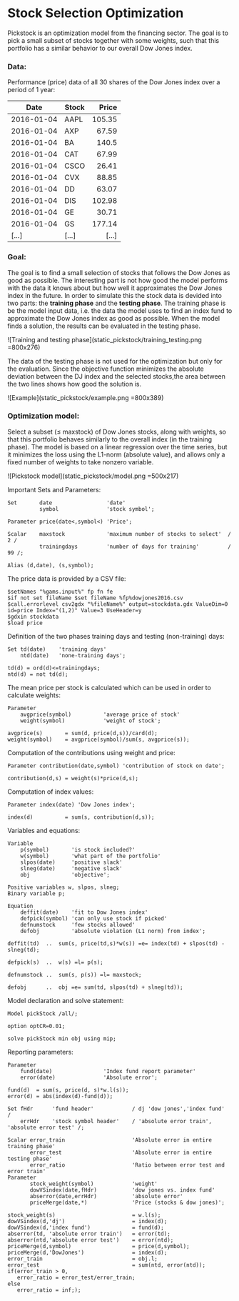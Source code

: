 # Stock Selection Optimization
Pickstock is an optimization model from the financing sector. The goal is to pick a small subset of stocks together with some weights, such that this portfolio has a similar behavior to our overall Dow Jones index.

### Data:
Performance (price) data of all 30 shares of the Dow Jones index over a period of 1 year:

| Date          | Stock         | Price   |
| ------------- | ------------- | -------:|
| 2016-01-04    | AAPL          | 105.35  |
| 2016-01-04    | AXP	        | 67.59   |
| 2016-01-04    | BA	        | 140.5   |
| 2016-01-04    | CAT	        |  67.99  |
| 2016-01-04    | CSCO          | 26.41   |
| 2016-01-04    | CVX	        |  88.85  |
| 2016-01-04    | DD	        |  63.07  |
| 2016-01-04    | DIS	        |  102.98 |
| 2016-01-04    | GE	        |  30.71  |
| 2016-01-04    | GS	        |  177.14 |
| [...]         | [...]         | [...]   |


### Goal:
The goal is to find a small selection of stocks that follows the Dow Jones as good as possible.
The interesting part is not how good the model performs with the data it knows about but how well it approximates the Dow Jones index in the future.
In order to simulate this the stock data is devided into two parts: the **training phase** and the **testing phase**.
The training phase is be the model input data, i.e. the data the model uses to find an index fund to approximate the Dow Jones index as good as possible.
When the model finds a solution, the results can be evaluated in the testing phase.

![Training and testing phase](static_pickstock/training_testing.png =800x276)

The data of the testing phase is not used for the optimization but only for the evaluation.
Since the objective function minimizes the absolute deviation between the DJ index and the selected stocks,the area between the two lines shows how good the solution is.

![Example](static_pickstock/example.png =800x389)

### Optimization model:
Select a subset (≤ maxstock) of Dow Jones stocks, along with weights, so that this portfolio behaves similarly to the overall index (in the training phase).
The model is based on a linear regression over the time series, but it minimizes the loss using the L1-norm (absolute value), and allows only a fixed number of weights to take nonzero variable.

![Pickstock model](static_pickstock/model.png =500x217)

Important Sets and Parameters:
```
Set       date                 'date'
          symbol               'stock symbol';

Parameter price(date<,symbol<) 'Price';

Scalar    maxstock             'maximum number of stocks to select'  /  2 /
          trainingdays         'number of days for training'         / 99 /;

Alias (d,date), (s,symbol);
```

The price data is provided by a CSV file:
```
$setNames "%gams.input%" fp fn fe
$if not set fileName $set fileName %fp%dowjones2016.csv
$call.errorlevel csv2gdx "%fileName%" output=stockdata.gdx ValueDim=0 id=price Index="(1,2)" Value=3 UseHeader=y
$gdxin stockdata
$load price
```


Definition of the two phases training days and testing (non-training) days:
```
Set td(date)    'training days'
    ntd(date)   'none-training days';

td(d) = ord(d)<=trainingdays;
ntd(d) = not td(d);
```

The mean price per stock is calculated which can be used in order to calculate weights:
```
Parameter
    avgprice(symbol)          'average price of stock'
    weight(symbol)            'weight of stock';

avgprice(s)       = sum(d, price(d,s))/card(d);
weight(symbol)    = avgprice(symbol)/sum(s, avgprice(s));
```

Computation of the contributions using weight and price:

```
Parameter contribution(date,symbol) 'contribution of stock on date';

contribution(d,s) = weight(s)*price(d,s);
```

Computation of index values:
```
Parameter index(date) 'Dow Jones index';

index(d)          = sum(s, contribution(d,s));
```

Variables and equations:
```GAMS
Variable
    p(symbol)       'is stock included?'
    w(symbol)       'what part of the portfolio'
    slpos(date)     'positive slack'
    slneg(date)     'negative slack'
    obj             'objective';

Positive variables w, slpos, slneg;
Binary variable p;

Equation
    deffit(date)    'fit to Dow Jones index'
    defpick(symbol) 'can only use stock if picked'
    defnumstock     'few stocks allowed'
    defobj          'absolute violation (L1 norm) from index';

deffit(td)  ..  sum(s, price(td,s)*w(s)) =e= index(td) + slpos(td) - slneg(td);

defpick(s)  ..  w(s) =l= p(s);

defnumstock ..  sum(s, p(s)) =l= maxstock;

defobj      ..  obj =e= sum(td, slpos(td) + slneg(td));
```

Model declaration and solve statement:
```
Model pickStock /all/;

option optCR=0.01;

solve pickStock min obj using mip;
```

Reporting parameters:
```
Parameter
    fund(date)                'Index fund report parameter'
    error(date)               'Absolute error';

fund(d)  = sum(s, price(d, s)*w.l(s));
error(d) = abs(index(d)-fund(d));

Set fHdr      'fund header'            / dj 'dow jones','index fund'  /
    errHdr    'stock symbol header'    / 'absolute error train', 'absolute error test' /;

Scalar error_train                     'Absolute error in entire training phase'
       error_test                      'Absolute error in entire testing phase'
       error_ratio                     'Ratio between error test and error train'
Parameter
       stock_weight(symbol)            'weight'
       dowVSindex(date,fHdr)           'dow jones vs. index fund'
       abserror(date,errHdr)           'absolute error'
       priceMerge(date,*)              'Price (stocks & dow jones)';

stock_weight(s)                        = w.l(s);
dowVSindex(d,'dj')                     = index(d);
dowVSindex(d,'index fund')             = fund(d);
abserror(td, 'absolute error train')   = error(td);
abserror(ntd,'absolute error test')    = error(ntd);
priceMerge(d,symbol)                   = price(d,symbol);
priceMerge(d,'DowJones')               = index(d);
error_train                            = obj.l;
error_test                             = sum(ntd, error(ntd));
if(error_train > 0,
   error_ratio = error_test/error_train;
else
   error_ratio = inf;);
```
